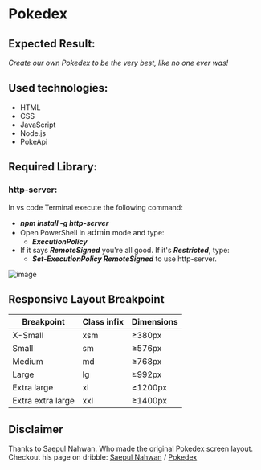 # Pokedex

## Expected Result:
_Create our own Pokedex to be the very best, like no one ever was!_

## Used technologies:
* HTML
* CSS
* JavaScript
* Node.js
* PokeApi

## Required Library:
### **http-server:**
In vs code Terminal execute the following command:
* **_npm install -g http-server_**
* Open PowerShell in <a style="text-decoration: none; font-size: 16px">admin</a> mode and type:
    * **_ExecutionPolicy_**
* If it says **_RemoteSigned_** you're all good. If it's **_Restricted_**, type:
    * **_Set-ExecutionPolicy RemoteSigned_** to use http-server.

![image](https://github.com/user-attachments/assets/bab5becc-7d78-44e8-af30-fe13d468fb06)


## Responsive Layout Breakpoint
| Breakpoint        | Class infix     | Dimensions |
|-------------------|-----------------|------------| 
| X-Small           |     xsm         | ≥380px     | 
| Small             |     sm          | ≥576px     | 
| Medium            |     md          | ≥768px     | 
| Large             |     lg          | ≥992px     | 
| Extra large       |     xl          | ≥1200px    |
| Extra extra large |     xxl         | ≥1400px    |

## Disclaimer

Thanks to Saepul Nahwan. Who made the original Pokedex screen layout. Checkout his page on dribble:
<a href="https://dribbble.com/saepulnahwan23" target="_blank">Saepul Nahwan</a> /
<a href="https://dribbble.com/shots/6540871-Pokedex-App" target="_blank">Pokedex</a>
